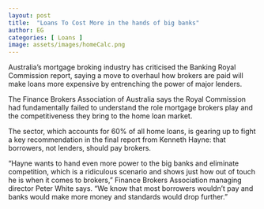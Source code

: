 ```yaml
---
layout: post
title:  "Loans To Cost More in the hands of big banks"
author: EG
categories: [ Loans ]
image: assets/images/homeCalc.png
---
```

Australia’s mortgage broking industry has criticised
the Banking Royal Commission report, saying a
move to overhaul how brokers are paid will make
loans more expensive by entrenching the power of
major lenders.

The Finance Brokers Association of Australia says
the Royal Commission had fundamentally failed to
understand the role mortgage brokers play and the
competitiveness they bring to the home loan market.

The sector, which accounts for 60% of all home loans,
is gearing up to fight a key recommendation in the
final report from Kenneth Hayne: that borrowers,
not lenders, should pay brokers.

“Hayne wants to hand even more power to the
big banks and eliminate competition, which is a
ridiculous scenario and shows just how out of touch
he is when it comes to brokers,” Finance Brokers
Association managing director Peter White says.
“We know that most borrowers wouldn’t pay and
banks would make more money and standards
would drop further.”
